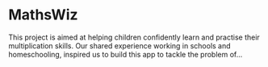 # MathsWiz

This project is aimed at helping children confidently learn and practise their multiplication skills. Our shared experience working in schools and homeschooling, inspired us to build this app to tackle the problem of... 
